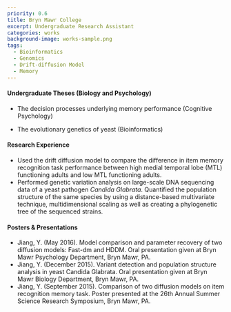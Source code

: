 ```yaml
---
priority: 0.6
title: Bryn Mawr College
excerpt: Undergraduate Research Assistant
categories: works
background-image: works-sample.png
tags:
  - Bioinformatics
  - Genomics
  - Drift-diffusion Model
  - Memory
---
```


#### Undergraduate Theses (Biology and Psychology)

- The decision processes underlying memory performance (Cognitive Psychology)

- The evolutionary genetics of yeast (Bioinformatics)


#### Research Experience

- Used the drift diffusion model to compare the difference in item memory recognition task performance between high medial temporal lobe (MTL) functioning adults and low MTL functioning adults.
- Performed genetic variation analysis on large-scale DNA sequencing data of a yeast pathogen *Candida Glabrata*. Quantified the population structure of the same species by using a distance-based multivariate technique, multidimensional scaling as well as creating a phylogenetic tree of the sequenced strains.

#### Posters & Presentations

- Jiang, Y. (May 2016). Model comparison and parameter recovery of two diffusion models: Fast-dm and HDDM. Oral presentation given at Bryn Mawr Psychology Department, Bryn Mawr, PA.
- Jiang, Y. (December 2015). Variant detection and population structure analysis in yeast Candida Glabrata. Oral presentation given at Bryn Mawr Biology Department, Bryn Mawr, PA.
- Jiang, Y. (September 2015). Comparison of two diffusion models on item recognition memory task. Poster presented at the 26th Annual Summer Science Research Symposium, Bryn Mawr, PA.
